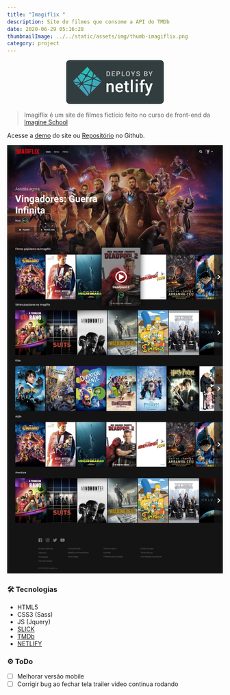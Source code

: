 ```yaml
---
title: "Imagiflix "
description: Site de filmes que consome a API do TMDb
date: 2020-06-29 05:16:28
thumbnailImage: ../../static/assets/img/thumb-imagiflix.png
category: project
---
```

<p align="center">
    <a href="https://www.netlify.com">
        <img src="../../static/assets/img/netlify-color-accent.svg"/>
    </a> 
</p>

> Imagiflix é um site de filmes fictício feito no curso de front-end da [Imagine School](http://imagineschool.com.br/)

Acesse a [demo](https://imagiflix.netlify.app) do site ou [Repositório](https://github.com/GuiSAlmeida/imagiflix) no Github.

![Layout](../../static/assets/img/imagiflix-layout.jpg)

### 🛠️ **Tecnologias**
* HTML5
* CSS3 (Sass)
* JS (Jquery)
* [SLICK](http://kenwheeler.github.io/slick/)
* [TMDb](https://www.themoviedb.org)
* [NETLIFY](https://www.netlify.com/)

### ⚙️ **ToDo**
* [ ] Melhorar versão mobile
* [ ] Corrigir bug ao fechar tela trailer video continua rodando
